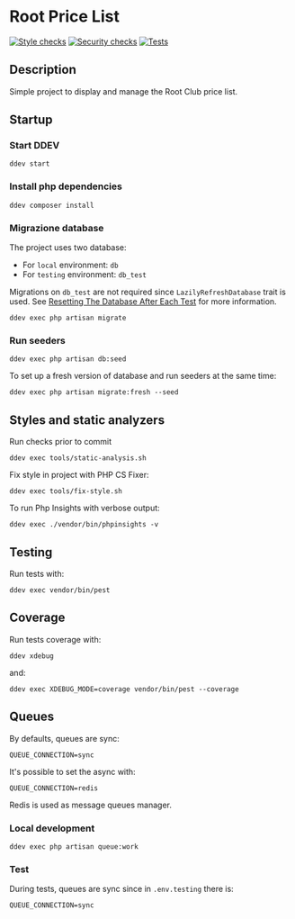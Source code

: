 # Root Price List

 

[![Style checks](https://github.com/mloru/root-price-list/actions/workflows/style-checks.yml/badge.svg)](https://github.com/mloru/root-price-list/actions?query=workflow%3Astyle-checks+branch%3Adevelop)
[![Security checks](https://github.com/mloru/root-price-list/actions/workflows/security-checks.yml/badge.svg)](https://github.com/mloru/root-price-list/actions?query=workflow%3Asecurity-checks+branch%3Adevelop)
[![Tests](https://github.com/mloru/root-price-list/actions/workflows/tests.yml/badge.svg)](https://github.com/mloru/root-price-list/actions?query=workflow%3Atests+branch%3Adevelop)



## Description

Simple project to display and manage the Root Club price list.

## Startup

### Start DDEV

```shell
ddev start
```

### Install php dependencies

```shell
ddev composer install
```

### Migrazione database

The project uses two database:

* For `local` environment: `db`
* For `testing` environment: `db_test`

Migrations on `db_test` are not required since `LazilyRefreshDatabase` trait is used.
See [Resetting The Database After Each Test](https://laravel.com/docs/5.7/database-testing#resetting-the-database-after-each-test)
for more information.

```shell
ddev exec php artisan migrate
```

### Run seeders

```shell
ddev exec php artisan db:seed
```

To set up a fresh version of database and run seeders at the same time:

```shell
ddev exec php artisan migrate:fresh --seed
```

## Styles and static analyzers

Run checks prior to commit

```shell
ddev exec tools/static-analysis.sh
```

Fix style in project with PHP CS Fixer:

```shell
ddev exec tools/fix-style.sh
```

To run Php Insights with verbose output:

```shell
ddev exec ./vendor/bin/phpinsights -v
```

## Testing

Run tests with:


```shell
ddev exec vendor/bin/pest
```

## Coverage

Run tests coverage with:

```shell
ddev xdebug
```

and:

```shell
ddev exec XDEBUG_MODE=coverage vendor/bin/pest --coverage
```

## Queues

By defaults, queues are sync:

```dotenv
QUEUE_CONNECTION=sync
```

It's possible to set the async with:

```dotenv
QUEUE_CONNECTION=redis
```

Redis is used as message queues manager.

### Local development

```shell
ddev exec php artisan queue:work
```

### Test

During tests, queues are sync since in `.env.testing` there is:

```dotenv
QUEUE_CONNECTION=sync
```
